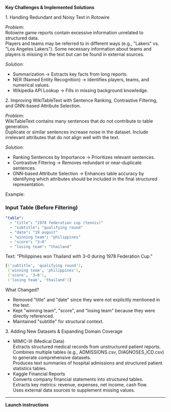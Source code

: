 **Key Challenges & Implemented Solutions**

1️. Handling Redundant and Noisy Text in Rotowire  

*Problem*:  
Rotowire game reports contain excessive information unrelated to structured data.  
Players and teams may be referred to in different ways (e.g., "Lakers" vs. "Los Angeles Lakers").
Some necessary information about teams and players is missing in the text but can be found in external sources.

*Solution*:
-  Summarization → Extracts key facts from long reports.  
-  NER (Named Entity Recognition) → Identifies players, teams, and numerical values.  
-  Wikipedia API Lookup → Fills in missing background knowledge.  


2️. Improving WikiTableText with Sentence Ranking, Contrastive Filtering, and GNN-based Attribute Selection.

*Problem*:  
WikiTableText contains many sentences that do not contribute to table generation.  
Duplicate or similar sentences increase noise in the dataset. 
Include irrelevant attributes that do not align well with the text.

*Solution*:  
-   Ranking Sentences by Importance → Prioritizes relevant sentences.  
-  Contrastive Filtering → Removes redundant or near-duplicate sentences.
-  GNN-based Attribute Selection → Enhances table accuracy by identifying which attributes should be included in the final structured representation.

Example:

###  Input Table (Before Filtering)
```yaml
"table":  
  - "title": "1978 federation cup (tennis)"  
  - "subtitle": "qualifying round"  
  - "date": "19 august"  
  - "winning team": "philippines"  
  - "score": "3–0"  
  - "losing team": "thailand"
```

Text:
 "Philippines won Thailand with 3–0 during 1978 Federation Cup."
 
```yaml
[('subtitle', 'qualifying round'), 
 ('winning team', 'philippines'), 
 ('score', '3–0'), 
 ('losing team', 'thailand')]
```

What Changed?  
* Removed "title" and "date" since they were not explicitly mentioned in the text.
* Kept "winning team", "score", and "losing team" because they were directly referenced.
* Maintained "subtitle" for structural context.

3️. Adding New Datasets & Expanding Domain Coverage  

-   MIMIC-III (Medical Data)  
Extracts structured medical records from unstructured patient reports.  
Combines multiple tables (e.g., ADMISSIONS.csv, DIAGNOSES_ICD.csv) to generate comprehensive datasets.  
Produces text summaries of hospital admissions and structured patient statistics tables.  
-  Kaggle Financial Reports  
Converts company financial statements into structured tables.  
Extracts key metrics: revenue, expenses, net income, cash flow.  
Uses external data sources to supplement missing values.

---


**Launch instructions**




